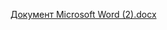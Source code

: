 [Документ Microsoft Word (2).docx](https://github.com/user-attachments/files/17076877/Microsoft.Word.2.docx)
